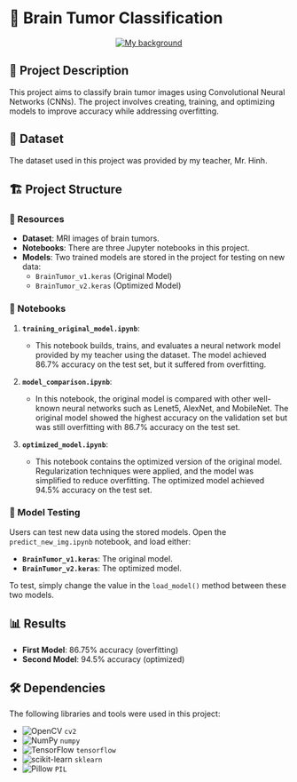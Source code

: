# 🧠 Brain Tumor Classification

<div align="center">
<a href="https://raw.githubusercontent.com/quang2719/Brain-Tumor-Classification/main/IMG_readme_file/new_background_icon.ico" target="_blank">
<img src="https://raw.githubusercontent.com/quang2719/Brain-Tumor-Classification/main/IMG_readme_file/new_background_icon.ico" alt="My background" style="max-width: 300px;">
</a>
</div>

## 📝 Project Description

This project aims to classify brain tumor images using Convolutional Neural Networks (CNNs). The project involves creating, training, and optimizing models to improve accuracy while addressing overfitting.

## 📁 Dataset

The dataset used in this project was provided by my teacher, Mr. Hinh.

## 🏗️ Project Structure

### 📂 Resources

- **Dataset**: MRI images of brain tumors.
- **Notebooks**: There are three Jupyter notebooks in this project.
- **Models**: Two trained models are stored in the project for testing on new data:
  - `BrainTumor_v1.keras` (Original Model)
  - `BrainTumor_v2.keras` (Optimized Model)

### 📓 Notebooks

1. **`training_original_model.ipynb`**:
   - This notebook builds, trains, and evaluates a neural network model provided by my teacher using the dataset. The model achieved 86.7% accuracy on the test set, but it suffered from overfitting.

2. **`model_comparison.ipynb`**:
   - In this notebook, the original model is compared with other well-known neural networks such as Lenet5, AlexNet, and MobileNet. The original model showed the highest accuracy on the validation set but was still overfitting with 86.7% accuracy on the test set.

3. **`optimized_model.ipynb`**:
   - This notebook contains the optimized version of the original model. Regularization techniques were applied, and the model was simplified to reduce overfitting. The optimized model achieved 94.5% accuracy on the test set.

### 🧪 Model Testing

Users can test new data using the stored models. Open the `predict_new_img.ipynb` notebook, and load either:

- **`BrainTumor_v1.keras`**: The original model.
- **`BrainTumor_v2.keras`**: The optimized model.

To test, simply change the value in the `load_model()` method between these two models.

## 📊 Results

* **First Model**: 86.75% accuracy (overfitting)
* **Second Model**: 94.5% accuracy (optimized)

## 🛠️ Dependencies

The following libraries and tools were used in this project:

* ![OpenCV](https://upload.wikimedia.org/wikipedia/commons/3/32/OpenCV_Logo_with_text_svg_version.svg) `cv2` 
* ![NumPy](https://upload.wikimedia.org/wikipedia/commons/3/31/NumPy_logo_2020.svg) `numpy`
* ![TensorFlow](https://upload.wikimedia.org/wikipedia/commons/2/2d/Tensorflow_logo.svg) `tensorflow`
* ![scikit-learn](https://upload.wikimedia.org/wikipedia/commons/0/05/Scikit_learn_logo_small.svg) `sklearn`
* ![Pillow](https://upload.wikimedia.org/wikipedia/commons/e/e0/Python-logo-notext.svg) `PIL` 
